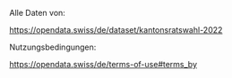 Alle Daten von:

https://opendata.swiss/de/dataset/kantonsratswahl-2022

Nutzungsbedingungen:

https://opendata.swiss/de/terms-of-use#terms_by